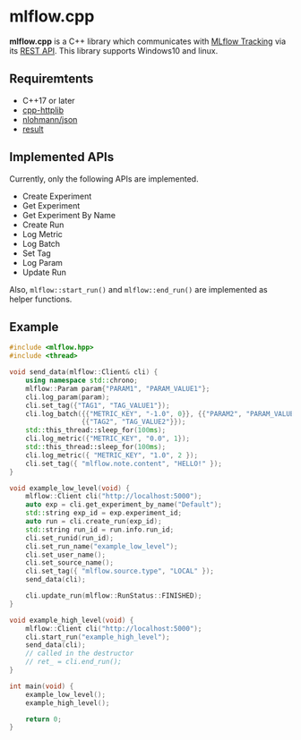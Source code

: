# mlflow.cpp
**mlflow.cpp** is a C++ library which communicates with [MLflow Tracking](https://mlflow.org/docs/latest/tracking.html) via its [REST API](https://www.mlflow.org/docs/latest/rest-api.html).
This library supports Windows10 and linux.

## Requiremtents
- C++17 or later
- [cpp-httplib](https://github.com/yhirose/cpp-httplib)
- [nlohmann/json](https://github.com/nlohmann/json)
- [result](https://github.com/bitwizeshift/result)

## Implemented APIs
Currently, only the following APIs are implemented.
- Create Experiment
- Get Experiment
- Get Experiment By Name
- Create Run
- Log Metric
- Log Batch
- Set Tag
- Log Param
- Update Run

Also, `mlflow::start_run()` and `mlflow::end_run()` are implemented as helper functions.

## Example
```cpp
#include <mlflow.hpp>
#include <thread>

void send_data(mlflow::Client& cli) {
	using namespace std::chrono;
	mlflow::Param param{"PARAM1", "PARAM_VALUE1"};
	cli.log_param(param);
	cli.set_tag({"TAG1", "TAG_VALUE1"});
	cli.log_batch({{"METRIC_KEY", "-1.0", 0}}, {{"PARAM2", "PARAM_VALUE2"}},
				  {{"TAG2", "TAG_VALUE2"}});
	std::this_thread::sleep_for(100ms);
	cli.log_metric({"METRIC_KEY", "0.0", 1});
	std::this_thread::sleep_for(100ms);
	cli.log_metric({ "METRIC_KEY", "1.0", 2 });
	cli.set_tag({ "mlflow.note.content", "HELLO!" });
}

void example_low_level(void) {
	mlflow::Client cli("http://localhost:5000");
	auto exp = cli.get_experiment_by_name("Default");
	std::string exp_id = exp.experiment_id;
	auto run = cli.create_run(exp_id);
	std::string run_id = run.info.run_id;
	cli.set_runid(run_id);
	cli.set_run_name("example_low_level");
	cli.set_user_name();
	cli.set_source_name();
	cli.set_tag({ "mlflow.source.type", "LOCAL" });
	send_data(cli);

	cli.update_run(mlflow::RunStatus::FINISHED);
}

void example_high_level(void) {
	mlflow::Client cli("http://localhost:5000");
	cli.start_run("example_high_level");
	send_data(cli);
	// called in the destructor
	// ret_ = cli.end_run();
}

int main(void) {
	example_low_level();
	example_high_level();

	return 0;
}
```


